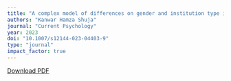 ```yaml
---
title: "A complex model of differences on gender and institution type in academic achievement, happiness and self-esteem among orphan and nonorphan children from Pakistan"
authors: "Kanwar Hamza Shuja"
journal: "Current Psychology"
year: 2023
doi: "10.1007/s12144-023-04403-9"
type: "journal"
impact_factor: true
---
```


[Download PDF](/files/papers/2023-current-psychology.pdf)
